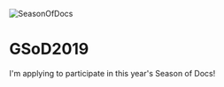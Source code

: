 ![SeasonOfDocs](https://developers.google.com/season-of-docs/images/logo/SeasonofDocs_Logo_SecondaryGrey_300ppi.png)
# GSoD2019
I'm applying to participate in this year's Season of Docs!
